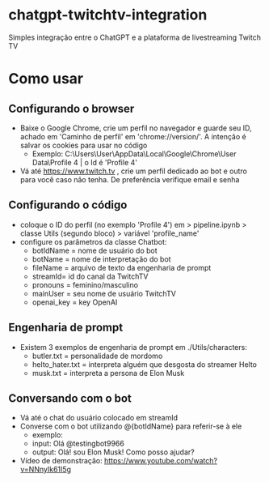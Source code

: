 # chatgpt-twitchtv-integration

Simples integração entre o ChatGPT e a plataforma de livestreaming Twitch TV

# Como usar
## Configurando o browser
- Baixe o Google Chrome, crie um perfil no navegador e guarde seu ID, achado em 'Caminho de perfil' em 'chrome://version/'. A intenção é salvar os cookies para usar no código
  - Exemplo: C:\Users\User\AppData\Local\Google\Chrome\User Data\Profile 4 | o Id é 'Profile 4'
- Vá até https://www.twitch.tv , crie um perfil dedicado ao bot e outro para você caso não tenha. De preferência verifique email e senha

## Configurando o código
- coloque o ID do perfil (no exemplo 'Profile 4') em > pipeline.ipynb > classe Utils (segundo bloco) > variável 'profile_name'
- configure os parâmetros da classe Chatbot:
  - botIdName = nome de usuário do bot
  - botName = nome de interpretação do bot
  - fileName = arquivo de texto da engenharia de prompt
  - streamId= id do canal da TwitchTV
  - pronouns = feminino/masculino
  - mainUser = seu nome de usuário TwitchTV
  - openai_key = key OpenAI
 
## Engenharia de prompt
- Existem 3 exemplos de engenharia de prompt em ./Utils/characters:
  - butler.txt = personalidade de mordomo
  - helto_hater.txt = interpreta alguém que desgosta do streamer Helto
  - musk.txt = interpreta a persona de Elon Musk
 
## Conversando com o bot
- Vá até o chat do usuário colocado em streamId
- Converse com o bot utilizando @{botIdName} para referir-se à ele
  - exemplo:
  - input: Olá @testingbot9966
  - output: Olá! sou Elon Musk! Como posso ajudar?
- Vídeo de demonstração: https://www.youtube.com/watch?v=NNnyIk61I5g
